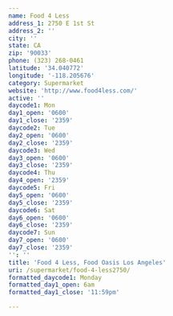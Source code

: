 ```yaml
---
name: Food 4 Less
address_1: 2750 E 1st St
address_2: ''
city: ''
state: CA
zip: '90033'
phone: (323) 268-0461
latitude: '34.040772'
longitude: '-118.205676'
category: Supermarket
website: 'http://www.food4less.com/'
active: ''
daycode1: Mon
day1_open: '0600'
day1_close: '2359'
daycode2: Tue
day2_open: '0600'
day2_close: '2359'
daycode3: Wed
day3_open: '0600'
day3_close: '2359'
daycode4: Thu
day4_open: '2359'
daycode5: Fri
day5_open: '0600'
day5_close: '2359'
daycode6: Sat
day6_open: '0600'
day6_close: '2359'
daycode7: Sun
day7_open: '0600'
day7_close: '2359'
'': ''
title: 'Food 4 Less, Food Oasis Los Angeles'
uri: /supermarket/food-4-less2750/
formatted_daycode1: Monday
formatted_day1_open: 6am
formatted_day1_close: '11:59pm'

---
```

